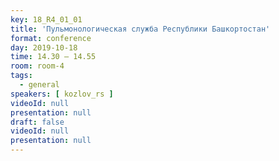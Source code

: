 ```yaml
---
key: 18_R4_01_01
title: 'Пульмонологическая служба Республики Башкортостан'
format: conference
day: 2019-10-18
time: 14.30 – 14.55
room: room-4
tags:
  - general
speakers: [ kozlov_rs ]
videoId: null
presentation: null
draft: false
videoId: null
presentation: null
---
```

